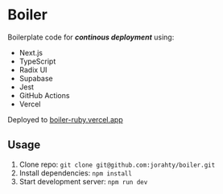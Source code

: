 # Boiler

Boilerplate code for **_continous deployment_** using:

- Next.js
- TypeScript
- Radix UI
- Supabase
- Jest
- GitHub Actions
- Vercel

Deployed to [boiler-ruby.vercel.app](https://boiler-ruby.vercel.app/)

## Usage

1. Clone repo: `git clone git@github.com:jorahty/boiler.git`
2. Install dependencies: `npm install`
3. Start development server: `npm run dev`
